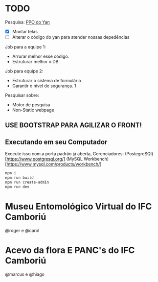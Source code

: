 # TODO

Pesquisa: [PPO do Yan](https://github.com/CNUCG-BACKEND/back-end-cnucg)

- [x] Montar telas 
- [ ] Alterar o código do yan para atender nossas depedências 

Job para a equipe 1:
- Arrurar melhor esse código.
- Estruturar melhor o DB.

Job para equipe 2:
- Estruturar o sistema de formulário
- Garantir o nivel de segurança. 1

Pesquisar sobre:
- Motor de pesquisa
- Non-Static webpage

USE BOOTSTRAP PARA AGILIZAR O FRONT!
---

## Executando em seu Computador

Execute isso com a porta padrão já aberta,
Gerenciadores:
(PostegreSQl)[https://www.postgresql.org/]
(MySQL Workbench)[https://www.mysql.com/products/workbench/]
  
```bash
npm i
npm run build
npm run create-admin
npm run dev
```

# Museu Entomológico Virtual do IFC Camboriú

@roger e @carol

# Acevo da flora E PANC's do IFC Camboriú

@marcus e @hiago
